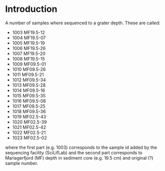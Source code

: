 # Introduction
A number of samples where sequenced to a grater depth. These are called:

* 1003 MF19.5-12
* 1004 MF19.5-07
* 1005 MF19.5-19
* 1006 MF19.5-26
* 1007 MF19.5-20
* 1008 MF19.5-15
* 1009 MF09.5-01
* 1010 MF09.5-26
* 1011 MF09.5-21
* 1012 MF09.5-34
* 1013 MF09.5-28
* 1014 MF09.5-16
* 1015 MF09.5-35
* 1016 MF09.5-08
* 1017 MF09.5-25
* 1018 MF09.5-36
* 1019 MF02.5-43
* 1020 MF02.5-39
* 1021 MF02.5-42
* 1022 MF02.5-21
* 1023 MF02.5-02

where the first part (e.g. 1003) corresponds to the sample id added by the sequencing facility (SciLifLab) and the second part corresponds to Mariagerfjord (MF) depth in sediment core (e.g. 19.5 cm) and original (?) sample number.

